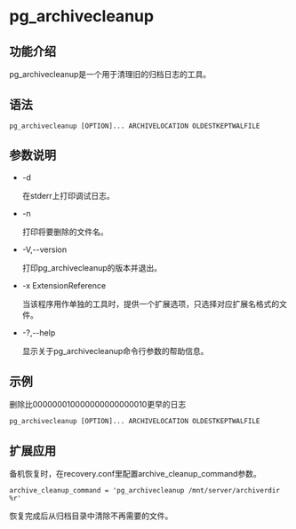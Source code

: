 # pg\_archivecleanup<a name="ZH-CN_TOPIC_0000001196676731"></a>

## 功能介绍<a name="section125419154813"></a>

pg\_archivecleanup是一个用于清理旧的归档日志的工具。

## 语法<a name="section554725769"></a>

```
pg_archivecleanup [OPTION]... ARCHIVELOCATION OLDESTKEPTWALFILE
```

## 参数说明<a name="section9655840194219"></a>

-   -d

    在stderr上打印调试日志。

-   -n

    打印将要删除的文件名。

-   -V,--version

    打印pg\_archivecleanup的版本并退出。

-   -x ExtensionReference

    当该程序用作单独的工具时，提供一个扩展选项，只选择对应扩展名格式的文件。

-   -?,--help

    显示关于pg\_archivecleanup命令行参数的帮助信息。


## 示例<a name="section111861451184417"></a>

删除比000000010000000000000010更早的日志

```
pg_archivecleanup [OPTION]... ARCHIVELOCATION OLDESTKEPTWALFILE
```

## 扩展应用<a name="section81714278467"></a>

备机恢复时，在recovery.conf里配置archive\_cleanup\_command参数。

```
archive_cleanup_command = 'pg_archivecleanup /mnt/server/archiverdir %r'
```

恢复完成后从归档目录中清除不再需要的文件。

